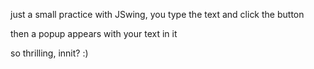 just a small practice with JSwing, you type the text and click the button

then a popup appears with your text in it

so thrilling, innit? :)
